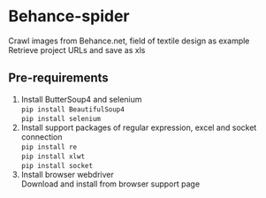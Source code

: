 # Behance-spider
Crawl images from Behance.net, field of textile design as example<br>
Retrieve project URLs and save as xls

## Pre-requirements
1. Install ButterSoup4 and selenium<br>
`pip install BeautifulSoup4`<br>
`pip install selenium`<br>
2. Install support packages of regular expression, excel and socket connection<br>
`pip install re`<br>
`pip install xlwt`<br>
`pip install socket`<br>
3. Install browser webdriver<br>
Download and install from browser support page
